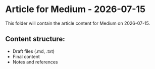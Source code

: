 # Article for Medium - 2026-07-15

This folder will contain the article content for Medium on 2026-07-15.

## Content structure:
- Draft files (.md, .txt)
- Final content
- Notes and references
